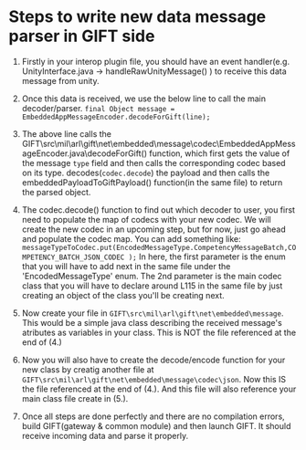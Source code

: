 # Steps to write new data message parser in GIFT side

1. Firstly in your interop plugin file, you should have an event handler(e.g. UnityInterface.java -> handleRawUnityMessage() ) to receive this data message from unity.

2. Once this data is received, we use the below line to call the main decoder/parser.
```final Object message = EmbeddedAppMessageEncoder.decodeForGift(line);```

3. The above line calls the GIFT\src\mil\arl\gift\net\embedded\message\codec\EmbeddedAppMessageEncoder.java\decodeForGift() function, which first gets the value of the message `type` field and then calls the corresponding codec based on its type. decodes(`codec.decode`) the payload and then calls the embeddedPayloadToGiftPayload() function(in the same file) to return the parsed object.

4. The codec.decode() function to find out which decoder to user, you first need to populate the map of codecs with your new codec. We will create the new codec in an upcoming step, but for now, just go ahead and populate the codec map. You can add something like:
```messageTypeToCodec.put(EncodedMessageType.CompetencyMessageBatch,COMPETENCY_BATCH_JSON_CODEC );```
In here, the first parameter is the enum that you will have to add next in the same file under the 'EncodedMessageType' enum.
The 2nd parameter is the main codec class that you will have to declare around L115 in the same file by just creating an object of the class you'll be creating next.

5. Now create your file in `GIFT\src\mil\arl\gift\net\embedded\message`. This would be a simple java class describing the received message's atributes as variables in your class. This is NOT the file referenced at the end of (4.)

6. Now you will also have to create the decode/encode function for your new class by creatig another file at `GIFT\src\mil\arl\gift\net\embedded\message\codec\json`.
Now this IS the file referenced at the end of (4.). And this file will also reference your main class file create in (5.).

7. Once all steps are done perfectly and there are no compilation errors, build GIFT(gateway & common module) and then launch GIFT. It should receive incoming data and parse it properly.
